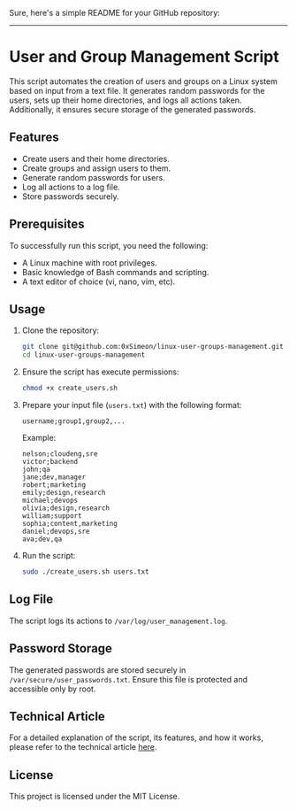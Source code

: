 Sure, here's a simple README for your GitHub repository:

---

# User and Group Management Script

This script automates the creation of users and groups on a Linux system based on input from a text file. It generates random passwords for the users, sets up their home directories, and logs all actions taken. Additionally, it ensures secure storage of the generated passwords.

## Features

- Create users and their home directories.
- Create groups and assign users to them.
- Generate random passwords for users.
- Log all actions to a log file.
- Store passwords securely.

## Prerequisites

To successfully run this script, you need the following:
- A Linux machine with root privileges.
- Basic knowledge of Bash commands and scripting.
- A text editor of choice (vi, nano, vim, etc).

## Usage

1. Clone the repository:
    ```bash
    git clone git@github.com:0xSimeon/linux-user-groups-management.git
    cd linux-user-groups-management
    ```

2. Ensure the script has execute permissions:
    ```bash
    chmod +x create_users.sh
    ```

3. Prepare your input file (`users.txt`) with the following format:
    ```plaintext
    username;group1,group2,...
    ```
    Example:
    ```plaintext
    nelson;cloudeng,sre
    victor;backend
    john;qa
    jane;dev,manager
    robert;marketing
    emily;design,research
    michael;devops
    olivia;design,research
    william;support
    sophia;content,marketing
    daniel;devops,sre
    ava;dev,qa
    ```

4. Run the script:
    ```bash
    sudo ./create_users.sh users.txt
    ```

## Log File

The script logs its actions to `/var/log/user_management.log`.

## Password Storage

The generated passwords are stored securely in `/var/secure/user_passwords.txt`. Ensure this file is protected and accessible only by root.

## Technical Article

For a detailed explanation of the script, its features, and how it works, please refer to the technical article [here](https://dev.to/simeon4real/automating-user-and-group-management-with-bash-scripting-51jg).

## License

This project is licensed under the MIT License.

